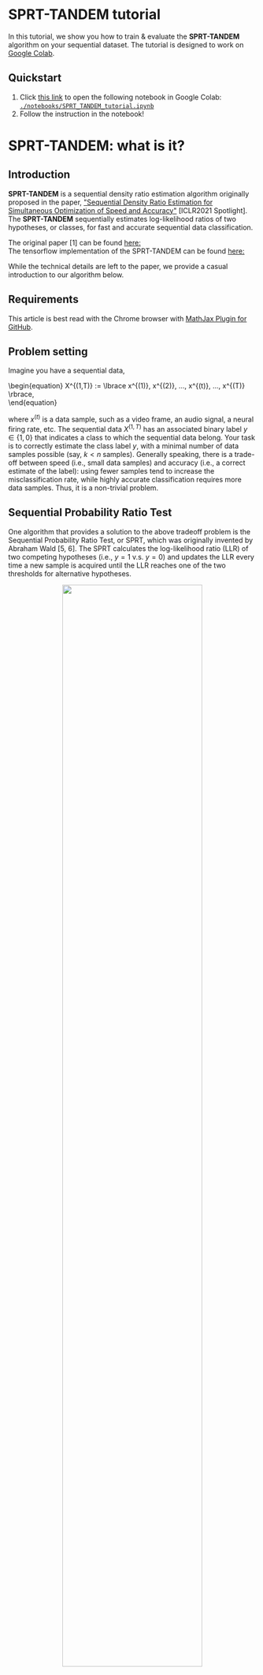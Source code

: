 # SPRT-TANDEM tutorial

In this tutorial, we show you how to train & evaluate the __SPRT-TANDEM__ algorithm on your sequential dataset. The tutorial is designed to work on [Google Colab](https://colab.research.google.com/).

## Quickstart

1. Click [this link](https://colab.research.google.com/github/Akinori-F-Ebihara/SPRT-TANDEM_tutorial/blob/main/notebooks/SPRT_TANDEM_tutorial.ipynb) to open the following notebook in Google Colab:  
   [``./notebooks/SPRT_TANDEM_tutorial.ipynb``](https://github.com/Akinori-F-Ebihara/SPRT-TANDEM_tutorial/blob/main/notebooks/SPRT_TANDEM_tutorial.ipynb)
3. Follow the instruction in the notebook!

# SPRT-TANDEM: what is it?

## Introduction
__SPRT-TANDEM__ is a sequential density ratio estimation algorithm originally proposed in the paper, ["Sequential Density Ratio Estimation for Simultaneous Optimization of Speed and Accuracy"](https://openreview.net/forum?id=Rhsu5qD36cL) [ICLR2021 Spotlight]. The __SPRT-TANDEM__ sequentially estimates log-likelihood ratios of two hypotheses, or classes, for fast and accurate sequential data classification. 

The original paper [1] can be found [here:](https://arxiv.org/abs/2006.05587)  
The tensorflow implementation of the SPRT-TANDEM can be found [here:](https://github.com/TaikiMiyagawa/SPRT-TANDEM)

While the technical details are left to the paper, we provide a casual introduction to our algorithm below.


## Requirements
This article is best read with the Chrome browser with [MathJax Plugin for GitHub](https://chrome.google.com/webstore/detail/mathjax-plugin-for-github/ioemnmodlmafdkllaclgeombjnmnbima?hl=en).


## Problem setting
Imagine you have a sequential data,  

\begin{equation}
X^{(1,T)} := \lbrace x^{(1)}, x^{(2)}, ..., x^{(t)}, ..., x^{(T)} \rbrace,  
\end{equation}

where $x^{(t)}$ is a data sample, such as a video frame, an audio signal, a neural firing rate, etc. The sequential data $X^{(1,T)}$ has an associated binary label $y\in\lbrace1,0\rbrace$ that indicates a class to which the sequential data belong. Your task is to correctly estimate the class label $y$, with a minimal number of data samples possible (say, $k < n$ samples). Generally speaking, there is a trade-off between speed (i.e., small data samples) and accuracy (i.e., a correct estimate of the label): using fewer samples tend to increase the misclassification rate, while highly accurate classification requires more data samples. Thus, it is a non-trivial problem.

## Sequential Probability Ratio Test
One algorithm that provides a solution to the above tradeoff problem is the Sequential Probability Ratio Test, or SPRT, which was originally invented by Abraham Wald [5, 6]. The SPRT calculates the log-likelihood ratio (LLR) of two competing hypotheses (i.e., $y=1$ v.s. $y=0$) and updates the LLR every time a new sample is acquired until the LLR reaches one of the two thresholds for alternative hypotheses.

<div align="center">
<img src ="./images/cartoon_SPRT.png" width=75%>
</div>

As the schematic figure above shows, for data that is easy to classify, the SPRT outputs an answer taking a few samples, whereas, for difficult data, the SPRT takes in numerous samples in order to make a ``careful'' decision. Importantly, Wald and his colleagues proved that when sequential data are sampled from independently and identically distributed (i.i.d.) data, SPRT can minimize the required number of samples to achieve the desired upper-bounds of false positive and false negative rates comparably to the Neyman-Pearson test, known as the most powerful likelihood test [4, 6].  

Thus, we would like to use the SPRT whenever possible for solving the sequential classification problem. Below we will see how the SPRT can be applied to a real problem.

## Example 1: coin flipping
Let's start with a toy example to get the hang of the SPRT.  

<div align="center">
<img src ="./images/sports_coin_toss.png" width=15%>
</div>

You have two coins, but one of them is a skewed coin that has uneven probabilities of generating head or tail when it is flipped:

\begin{equation}
\text{Unbiased coin: } y=0 \\;
\begin{cases}
  p(x^{(t)} | y=0) = \frac{1}{2} & \text{if } x^{(t)} = x_{head} \newline
  p(x^{(t)} | y=0) = \frac{1}{2} & \text{if } x^{(t)} = x_{tail}
\end{cases}
\end{equation}

\begin{equation}
\text{Biased coin: } y=1 \\;
\begin{cases}
  p(x^{(t)}| y=1) = \frac{1}{3} & \text{if } x^{(t)} = x_{head} \newline
  p(x^{(t)}| y=1) = \frac{2}{3} & \text{if } x^{(t)} = x_{tail}
\end{cases}
\end{equation}

You do not know which one is biased: the true label $y$ of the coins are unknown. Now, you want to experiment with the two coins to make a guess on the labels. Thus, the two hypotheses are:  

\begin{align}
\begin{split}
    &H_0: y=0 \text{   (It is the unbiased coin.)} \newline
    &H_1: y=1 \text{   (It is the biased coin.)}
\end{split}
\end{align}

Flipping each of them ten times yields the following results. Note that we assume each flipping trial is independent.

The first coin:
\begin{align}
\begin{split}
    X_{1}^{(1, 10)} = \lbrace x_{head}, x_{tail}, x_{tail}, x_{head}, x_{tail}, x_{tail}, x_{tail}, x_{tail}, x_{tail}, x_{head} \rbrace
\end{split}
\end{align}

The second coin:
\begin{align}
\begin{split}
    X_{2}^{(1, 10)} = \lbrace x_{head}, x_{tail}, x_{head}, x_{tail}, x_{tail}, x_{head}, x_{head}, x_{tail}, x_{head}, x_{head} \rbrace
\end{split}
\end{align}


In order to use the SPRT for testing hypotheses, you need to calculate the LLR. Luckily, in this example you can calculate the exact log-likelihood ratio for $X_{1}^{(1, 10)} $ and $X_{2}^{(1, 10)}$ easily, because (i) you already know the probabilities of being head or tail, and (ii) each flipping trial can be handled as independent:

\begin{align}
  \mathrm{LLR}(X_1^{(1,10)}) 
   := & \log \left(
        \frac{p(X_{1}^{(1,10)} | y=1)}
             {p(X_{1}^{(1,10)} | y=0)} 
    \right) \nonumber \newline
    = & \sum_{t=1}^{10} \log \frac{p( x_1^{(t)} | y=1)} {p( x_1^{(t)} | y=0)} \nonumber \newline
    = & \log \left( \frac{ \frac{1}{3} } { \frac{1}{2} } \right) + \log \left(\frac{ \frac{2}{3} } { \frac{1}{2} } \right) + \log\left( \frac{ \frac{2}{3} } { \frac{1}{2} } \right) + \log\left( \frac{ \frac{1}{3} } { \frac{1}{2} } \right) + \log\left(\frac{ \frac{2}{3} } { \frac{1}{2} } \right) \nonumber \newline
    + &\log\left(\frac{ \frac{2}{3} } { \frac{1}{2} } \right) + \log\left(\frac{ \frac{2}{3} } { \frac{1}{2} } \right) + \log\left(\frac{ \frac{2}{3} } { \frac{1}{2} } \right) + \log\left(\frac{ \frac{2}{3} } { \frac{1}{2} } \right) + \log\left(\frac{ \frac{1}{3} } { \frac{1}{2} }\right) \nonumber \newline
    \approx & 0.80
\end{align}


\begin{align}
  \mathrm{LLR}(X_2^{(1,10)}) 
   := & \log \left(
        \frac{p(X_{1}^{(1,10)} | y=1)}
             {p(X_{1}^{(1,10)} | y=0)} 
    \right) \nonumber \newline
    = & \sum_{t=1}^{10} \log \frac{p( x_2^{(t)} | y=1)} {p( x_2^{(t)} | y=0)} \nonumber \newline
    = & \log \left( \frac{ \frac{1}{3} } { \frac{1}{2} } \right) + \log \left(\frac{ \frac{2}{3} } { \frac{1}{2} } \right) + \log\left( \frac{ \frac{1}{3} } { \frac{1}{2} } \right) + \log\left( \frac{ \frac{2}{3} } { \frac{1}{2} } \right) + \log\left(\frac{ \frac{2}{3} } { \frac{1}{2} } \right) \nonumber \newline
    + &\log\left(\frac{ \frac{1}{3} } { \frac{1}{2} } \right) + \log\left(\frac{ \frac{1}{3} } { \frac{1}{2} } \right) + \log\left(\frac{ \frac{2}{3} } { \frac{1}{2} } \right) + \log\left(\frac{ \frac{1}{3} } { \frac{1}{2} } \right) + \log\left(\frac{ \frac{1}{3} } { \frac{1}{2} }\right) \nonumber \newline
    \approx & -1.28
\end{align}

$\mathrm{LLR}(X_1^{(1,10)}) $ has a positive value, while $\mathrm{LLR}(X_2^{(1,10)})$ has a negative value. Thus, the first coin is likely to be the biased coin, while the second coin is unbiased. The figure below shows the cumulative sum of the LLR that is updated at each acquisition of a new data sample.

<div align="center">
<img src ="./images/coin_flipping_LLR.png" width=75%>
</div>

If we set two thresholds $\pm 1.0$, $X_1^{(1,10)}$ and $X_2^{(1,10)}$ are correctly classified at the 9th and 10th frame, respectively.


## Example 2: face spoofing detection
Next, let's consider a more realistic application: face spoofing detection. Face spoofing detection is one of the biometrics tasks classifying a facial image into a live face class, or a spoof face class (e.g., a facial photo, a face displayed on a screen, a face mask).  

In this example, you are presented with a series of facial image to choose one of the two hypotheses,  

\begin{align}
\begin{split}
    &H_0: y=0 \text{   (It is a live face.)} \newline
    &H_1: y=1 \text{   (It is a spoof face.)}
\end{split}
\end{align}

Now let's see an example video. 

$X_1^{(1,6)}$:
<div align="center">
<img src ="./images/live.png">
</div>  

$X_2^{(1,6)}$:
<div align="center">
<img src ="./images/spoof.png">
</div>  

The next step is to calculate the LLR to test the hypotheses. But _how_? Here, you are confronting with two problems executing the SPRT. First, unlike the coin-flipping example, __you do not know the probability__ conditioned with a class label (i.e., likelihood) of each sample. Second, the video frames are __highly correlated__, and the i.i.d. assumption of the original SPRT no longer holds. These two problems, which are partain to real-world scenarios, hamper executing the SPRT.

## SPRT-TANDEM for the likelihood estimation
So what should we do? Here comes the __SPRT-TANDEM__ algorithm. We use two kinds of density ratio estimation algorithms, ratio matching approach, and probabilistic classification approach, to let a deep neural network estimate the likelihood ratio. To control a correlation length that is considered, we propose the TANDEM formula:

\begin{align}
    &\ \log \left(
        \frac{p(x^{(1)},x^{(2)}, ..., x^{(t)}| y=1)}{p(x^{(1)},x^{(2)}, ..., x^{(t)}| y=0)}
    \right)\nonumber \newline
    = &\sum_{s=N+1}^{t} \log \left( 
        \frac{
            p(y=1| x^{(s-N)}, ...,x^{(s)})
        }{
            p(y=0| x^{(s-N)}, ...,x^{(s)})
        }
    \right) - \sum_{s=N+2}^{t} \log \left(
        \frac{
            p(y=1| x^{(s-N)}, ...,x^{(s-1)})
        }{
            p(y=0| x^{(s-N)}, ...,x^{(s-1)})
        }
    \right) \nonumber \newline
     & - \log\left( \frac{p(y=1)}{p(y=0)} \right) 
\end{align}

For the derivation, see Appendix C of the original paper [1]. Our proposed neural network is trained to explicitly calculate the TANDEM formula to provide the sequential likelihood ratio estimation. We trained the neural network with live and spoof faces like Example 2 (to be precise, we used an infrared channel of facial images) so that the network can sequentially estimate the LLR from the data series. Below is the calculatd likelihood trajectories of Example 2.

<div align="center">
<img src ="./images/spoofing_LLR.png" width=75%>
</div>

The conceptual figure of the proposed neural network is presented below. At the training phase, we adopted a novel loss function, LLLR, to minimize Kullback-Leibler Divergence [3] between the estimated and the true LLRs. For the detail, see Section 4 of the original paper [1].  

<div align="center">
<img src ="./images/SPRT_concept.png">
</div>

## SPRT as an algorithm of the brain
The SPRT algorithm makes an early decision for an easy data series, while it takes time to make a decision on a difficult data. This is quite in line with our daily mental process - the more difficult a problem is, the longer time we require for decision making. Indeed, the SPRT seems to be the best algorithm explaining neural activities in the primate brain. Kira et al. [2] found that neurons in the part of the primate brain called the lateral intraparietal cortex (LIP) showed neural activities reminiscent of the SPRT; when a monkey sequentially collecs random pieces of evidence to make a binary choice, LIP neurons show activities proportional to the LLR. Note that the presented stimuli are distributed i.i.d.; thus, it remains an open question if the brain uses the SPRT-TANDEM for correlated data or uses some other algorithm. 

## Citation

Please cite the original papers if you find our work is useful:

```
# ICLR2021
@inproceedings{SPRT-TANDEM,
  title={Sequential Density Ratio Estimation for Simultaneous Optimization of Speed and Accuracy},
  author={Akinori F Ebihara and Taiki Miyagawa and Kazuyuki Sakurai and Hitoshi Imaoka},
  booktitle={International Conference on Learning Representations},
  year={2021},
  url={https://openreview.net/forum?id=Rhsu5qD36cL}
}

# ICML2021
@inproceedings{MSPRT-TANDEM,
  title = 	 {The Power of Log-Sum-Exp: Sequential Density Ratio Matrix Estimation for Speed-Accuracy Optimization},
  author =       {Miyagawa, Taiki and Ebihara, Akinori F},
  booktitle = 	 {Proceedings of the 38th International Conference on Machine Learning},
  pages = 	 {7792--7804},
  year = 	 {2021},
  url = 	 {http://proceedings.mlr.press/v139/miyagawa21a.html}
}

```

## Acknowledgements

The author thanks Hirofumi Nakayama and Yoshihiko Ebihara for valuable comments to improve the article.

## References

[1] A. F. Ebihara, T. Miyagawa, K. Sakurai, and H. Imaoka. Deep neural networks for the sequential probability ratiotest on non-i.i.d. data series, arXiv, 2020

[2] S. Kira, T. Yang, and M. N. Shadlen. A neural implementation of wald’s sequential probability rato test. Neuron, 85(4):861–873, Feb. 2015.

[3] S. Kullback and R. A. Leibler. On information and sufficiency.Ann. Math. Statist., 22(1):79–86, 03 1951.

[4] A. Tartakovsky,  I. Nikiforov,  and M. Basseville.Sequential Analysis: Hypothesis Testing and ChangepointDetection. Chapman & Hall/CRC, 1st edition, 2014.

[5] A. Wald. Sequential tests of statistical hypotheses. Ann. Math. Statist., 16(2):117–186, 06 1945.

[6] A. Wald.Sequential Analysis. John Wiley and Sons, 1st edition, 1947.

